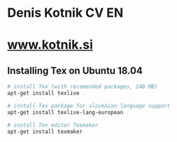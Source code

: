# Denis Kotnik CV EN
# www.kotnik.si

## Installing Tex on Ubuntu 18.04

``` bash
# install Tex (with recomended packages, 240 MB)
apt-get install texlive

# install Tex package for slovenian language support
apt-get install texlive-lang-european

# install Tex editor Texmaker
apt-get install texmaker
```
